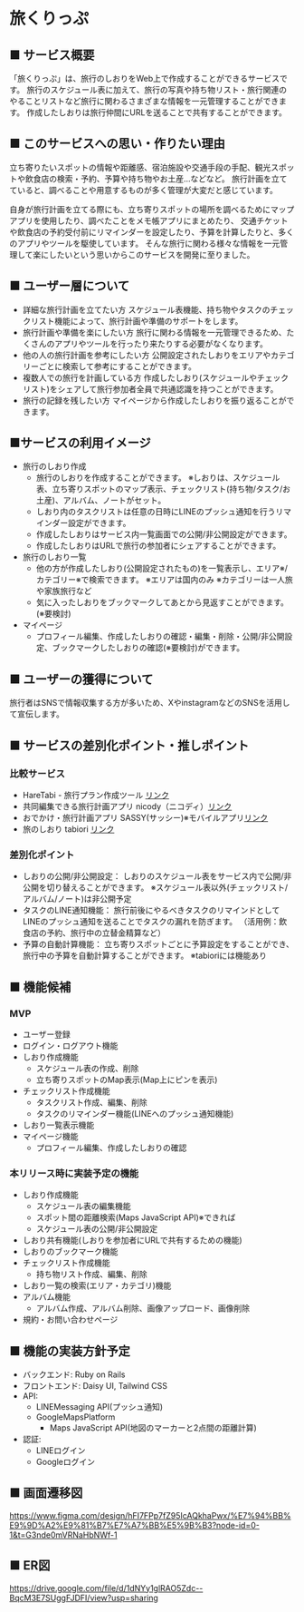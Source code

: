 # 旅くりっぷ

## ■ サービス概要
「旅くりっぷ」は、旅行のしおりをWeb上で作成することができるサービスです。
旅行のスケジュール表に加えて、旅行の写真や持ち物リスト・旅行関連のやることリストなど旅行に関わるさまざまな情報を一元管理することができます。
作成したしおりは旅行仲間にURLを送ることで共有することができます。

## ■ このサービスへの思い・作りたい理由
立ち寄りたいスポットの情報や距離感、宿泊施設や交通手段の手配、観光スポットや飲食店の検索・予約、予算や持ち物やお土産...などなど。
旅行計画を立てていると、調べることや用意するものが多く管理が大変だと感じています。

自身が旅行計画を立てる際にも、立ち寄りスポットの場所を調べるためにマップアプリを使用したり、調べたことをメモ帳アプリにまとめたり、
交通チケットや飲食店の予約受付前にリマインダーを設定したり、予算を計算したりと、多くのアプリやツールを駆使しています。
そんな旅行に関わる様々な情報を一元管理して楽にしたいという思いからこのサービスを開発に至りました。

## ■ ユーザー層について
- 詳細な旅行計画を立てたい方
	スケジュール表機能、持ち物やタスクのチェックリスト機能によって、旅行計画や準備のサポートをします。
- 旅行計画や準備を楽にしたい方
	旅行に関わる情報を一元管理できるため、たくさんのアプリやツールを行ったり来たりする必要がなくなります。
- 他の人の旅行計画を参考にしたい方
	公開設定されたしおりをエリアやカテゴリーごとに検索して参考にすることができます。
- 複数人での旅行を計画している方
	作成したしおり(スケジュールやチェックリスト)をシェアして旅行参加者全員で共通認識を持つことができます。
- 旅行の記録を残したい方
	マイページから作成したしおりを振り返ることができます。

## ■サービスの利用イメージ
- 旅行のしおり作成
	- 旅行のしおりを作成することができます。
		※しおりは、スケジュール表、立ち寄りスポットのマップ表示、チェックリスト(持ち物/タスク/お土産)、アルバム、ノートがセット。
	- しおり内のタスクリストは任意の日時にLINEのプッシュ通知を行うリマインダー設定ができます。
	- 作成したしおりはサービス内一覧画面での公開/非公開設定ができます。
	- 作成したしおりはURLで旅行の参加者にシェアすることができます。
- 旅行のしおり一覧
	- 他の方が作成したしおり(公開設定されたもの)を一覧表示し、エリア※/カテゴリー※で検索できます。
		※エリアは国内のみ
		※カテゴリーは一人旅や家族旅行など
	- 気に入ったしおりをブックマークしてあとから見返すことができます。(※要検討)
- マイページ
	- プロフィール編集、作成したしおりの確認・編集・削除・公開/非公開設定、ブックマークしたしおりの確認(※要検討)ができます。

## ■ ユーザーの獲得について
旅行者はSNSで情報収集する方が多いため、XやinstagramなどのSNSを活用して宣伝します。

## ■ サービスの差別化ポイント・推しポイント
### 比較サービス
- HareTabi - 旅行プラン作成ツール [リンク](https://www.haretabi.jp/)
- 共同編集できる旅行計画アプリ nicody（ニコディ）[リンク](https://nicody.jp/)
- おでかけ・旅行計画アプリ SASSY(サッシー)※モバイルアプリ[リンク](https://relyontrip.com/sassy/)
- 旅のしおり tabiori [リンク](https://tabiori.com/)

### 差別化ポイント
- しおりの公開/非公開設定：
	しおりのスケジュール表をサービス内で公開/非公開を切り替えることができます。
	※スケジュール表以外(チェックリスト/アルバム/ノート)は非公開予定
- タスクのLINE通知機能：
	旅行前後にやるべきタスクのリマインドとしてLINEのプッシュ通知を送ることでタスクの漏れを防ぎます。
	（活用例：飲食店の予約、旅行中の立替金精算など）
- 予算の自動計算機能：
	立ち寄りスポットごとに予算設定をすることができ、旅行中の予算を自動計算することができます。
	※tabioriには機能あり

## ■ 機能候補
### MVP
- ユーザー登録
- ログイン・ログアウト機能
- しおり作成機能
	- スケジュール表の作成、削除
	- 立ち寄りスポットのMap表示(Map上にピンを表示)
- チェックリスト作成機能
	- タスクリスト作成、編集、削除
	- タスクのリマインダー機能(LINEへのプッシュ通知機能)
- しおり一覧表示機能
- マイページ機能
	- プロフィール編集、作成したしおりの確認

### 本リリース時に実装予定の機能
- しおり作成機能
	- スケジュール表の編集機能
	- スポット間の距離検索(Maps JavaScript API)※できれば
	- スケジュール表の公開/非公開設定
- しおり共有機能(しおりを参加者にURLで共有するための機能)
- しおりのブックマーク機能
- チェックリスト作成機能
	- 持ち物リスト作成、編集、削除
- しおり一覧の検索(エリア・カテゴリ)機能
- アルバム機能
	- アルバム作成、アルバム削除、画像アップロード、画像削除
- 規約・お問い合わせページ

## ■ 機能の実装方針予定
- バックエンド: Ruby on Rails
- フロントエンド: Daisy UI, Tailwind CSS
- API:
	- LINEMessaging API(プッシュ通知)
	- GoogleMapsPlatform
		- Maps JavaScript API(地図のマーカーと2点間の距離計算)
- 認証:
	- LINEログイン
	- Googleログイン

## ■ 画面遷移図
https://www.figma.com/design/hFI7FPp7fZ95IcAQkhaPwx/%E7%94%BB%E9%9D%A2%E9%81%B7%E7%A7%BB%E5%9B%B3?node-id=0-1&t=G3nde0mVRNaHbNWf-1

## ■ ER図
https://drive.google.com/file/d/1dNYy1glRAO5Zdc--BqcM3E7SUggFJDFI/view?usp=sharing